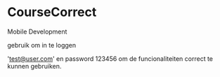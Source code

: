 # CourseCorrect
Mobile Development 

gebruik om in te loggen

'test@user.com' en password 123456 om de funcionaliteiten correct te kunnen gebruiken.
